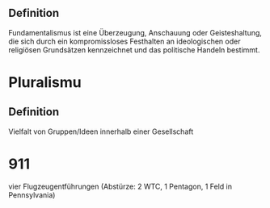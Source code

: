 ## Definition
Fundamentalismus ist eine Überzeugung, Anschauung oder Geisteshaltung, die sich durch ein kompromissloses Festhalten an ideologischen oder religiösen Grundsätzen kennzeichnet und das politische Handeln bestimmt.


# Pluralismu
## Definition
Vielfalt von Gruppen/Ideen innerhalb einer Gesellschaft


# 911
vier Flugzeugentführungen (Abstürze: 2 WTC, 1 Pentagon, 1 Feld in Pennsylvania)
